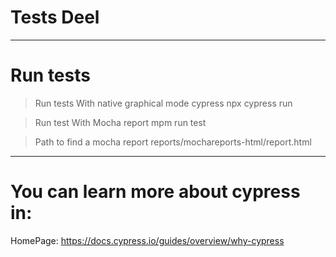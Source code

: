 # Tests Deel


--------------------------------------------------------------

# Run tests
>Run tests With native graphical mode cypress
npx cypress run

>Run test With Mocha report
mpm run test

>Path to find a mocha report
reports/mochareports-html/report.html
-------------------------------------------------------------


# You can learn more about cypress in:
HomePage: https://docs.cypress.io/guides/overview/why-cypress

